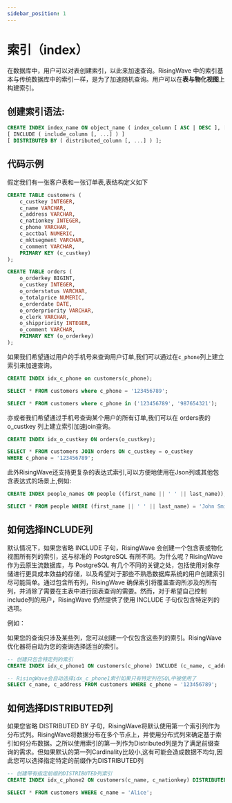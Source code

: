 ```yaml
---
sidebar_position: 1
---
```



# 索引（index）

在数据库中，用户可以对表创建索引，以此来加速查询。RisingWave 中的索引基本与传统数据库中的索引一样，是为了加速随机查询。用户可以在**表与物化视图**上构建索引。



## 创建索引语法:

```sql
CREATE INDEX index_name ON object_name ( index_column [ ASC | DESC ], [, ...] )
[ INCLUDE ( include_column [, ...] ) ]
[ DISTRIBUTED BY ( distributed_column [, ...] ) ];
```

## 代码示例

假定我们有一张客户表和一张订单表,表结构定义如下

```sql
CREATE TABLE customers (
    c_custkey INTEGER,
    c_name VARCHAR,
    c_address VARCHAR,
    c_nationkey INTEGER,
    c_phone VARCHAR,
    c_acctbal NUMERIC,
    c_mktsegment VARCHAR,
    c_comment VARCHAR,
    PRIMARY KEY (c_custkey)
);

CREATE TABLE orders (
    o_orderkey BIGINT,
    o_custkey INTEGER,
    o_orderstatus VARCHAR,
    o_totalprice NUMERIC,
    o_orderdate DATE,
    o_orderpriority VARCHAR,
    o_clerk VARCHAR,
    o_shippriority INTEGER,
    o_comment VARCHAR,
    PRIMARY KEY (o_orderkey)
);
```

如果我们希望通过用户的手机号来查询用户订单,我们可以通过在`c_phone`列上建立索引来加速查询。

```sql
CREATE INDEX idx_c_phone on customers(c_phone);

SELECT * FROM customers where c_phone = '123456789';

SELECT * FROM customers where c_phone in ('123456789', '987654321');
```


亦或者我们希望通过手机号查询某个用户的所有订单,我们可以在 orders表的 o_custkey 列上建立索引加速join查询。

```sql
CREATE INDEX idx_o_custkey ON orders(o_custkey);

SELECT * FROM customers JOIN orders ON c_custkey = o_custkey 
WHERE c_phone = '123456789';
```

此外RisingWave还支持更复杂的表达式索引,可以方便地使用在Json列或其他包含表达式的场景上,例如:

```sql
CREATE INDEX people_names ON people ((first_name || ' ' || last_name));

SELECT * FROM people WHERE (first_name || ' ' || last_name) = 'John Smith';
```


## 如何选择INCLUDE列

默认情况下，如果您省略 INCLUDE 子句，RisingWave 会创建一个包含表或物化视图所有列的索引，这与标准的 PostgreSQL 有所不同。为什么呢？RisingWave 作为云原生流数据库，与 PostgreSQL 有几个不同的关键之处，包括使用对象存储进行更具成本效益的存储，以及希望对于那些不熟悉数据库系统的用户创建索引尽可能简单。通过包含所有列，RisingWave 确保索引将覆盖查询所涉及的所有列，并消除了需要在主表中进行回表查询的需要。然而，对于希望自己控制include列的用户，RisingWave 仍然提供了使用 INCLUDE 子句仅包含特定列的选项。

例如：

如果您的查询只涉及某些列，您可以创建一个仅包含这些列的索引。RisingWave 优化器将自动为您的查询选择适当的索引。


```sql
-- 创建只包含特定列的索引
CREATE INDEX idx_c_phone1 ON customers(c_phone) INCLUDE (c_name, c_address);

-- RisingWave会自动选择idx_c_phone1索引如果只有特定列在SQL中被使用了
SELECT c_name, c_address FROM customers WHERE c_phone = '123456789';
```

## 如何选择DISTRIBUTED列

如果您省略 DISTRIBUTED BY 子句，RisingWave将默认使用第一个索引列作为分布式列。RisingWave将数据分布在多个节点上，并使用分布式列来确定基于索引如何分布数据。之所以使用索引的第一列作为Distributed列是为了满足前缀查询的需求。但如果默认的第一列Cardinality比较小,这有可能会造成数据不均匀,因此您可以选择指定特定的前缀作为DISTRIBUTED列

```sql
-- 创建带有指定前缀的DISTRIBUTED列索引
CREATE INDEX idx_c_phone2 ON customers(c_name, c_nationkey) DISTRIBUTED BY (c_name);

SELECT * FROM customers WHERE c_name = 'Alice';
```
